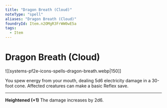 ```yaml
---
title: "Dragon Breath (Cloud)"
noteType: "spell"
aliases: "Dragon Breath (Cloud)"
foundryId: Item.n2OMgR3FrWW0wE5a
tags:
  - Item
---
```


# Dragon Breath (Cloud)
![[systems-pf2e-icons-spells-dragon-breath.webp|150]]

You spew energy from your mouth, dealing 5d6 electricity damage in a 30-foot cone. Affected creatures can make a basic Reflex save.

* * *

**Heightened (+1)** The damage increases by 2d6.
